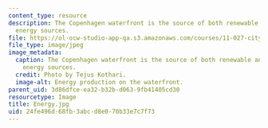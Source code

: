 ```yaml
---
content_type: resource
description: The Copenhagen waterfront is the source of both renewable and non-renewable
  energy sources.
file: https://ol-ocw-studio-app-qa.s3.amazonaws.com/courses/11-027-city-to-city-comparing-researching-and-writing-about-cities-spring-2006/24fe496d68fb3abcd8e070b33e7c7f73_Energy.jpg
file_type: image/jpeg
image_metadata:
  caption: The Copenhagen waterfront is the source of both renewable and non-renewable
    energy sources.
  credit: Photo by Tejus Kothari.
  image-alt: Energy production on the waterfront.
parent_uid: 3d86dfce-ea32-b32b-d063-9fb41405cd30
resourcetype: Image
title: Energy.jpg
uid: 24fe496d-68fb-3abc-d8e0-70b33e7c7f73
---
```

